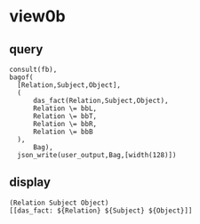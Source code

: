 # view0b
## query
    consult(fb),
    bagof(
	  [Relation,Subject,Object],
	  (
	      das_fact(Relation,Subject,Object),
	      Relation \= bbL,
	      Relation \= bbT,
	      Relation \= bbR,
	      Relation \= bbB
	  ),
	      Bag),
	  json_write(user_output,Bag,[width(128)])
## display
	(Relation Subject Object)
    [[das_fact: ${Relation} ${Subject} ${Object}]]
	
